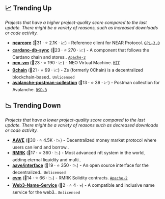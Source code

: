 ## 📈 Trending Up

_Projects that have a higher project-quality score compared to the last update. There might be a variety of reasons, such as increased downloads or code activity._

- <b><a href="https://github.com/near/nearcore">nearcore</a></b> (🥇31 ·  ⭐ 2.1K · 📈) - Reference client for NEAR Protocol. <code><a href="http://bit.ly/2M0xdwT">GPL-3.0</a></code>
- <b><a href="https://github.com/IntersectMBO/cardano-db-sync">cardano-db-sync</a></b> (🥇23 ·  ⭐ 270 · 📈) - A component that follows the Cardano chain and stores.. <code><a href="http://bit.ly/3nYMfla">Apache-2</a></code>
- <b><a href="https://github.com/neo-project/neo-vm">neo-vm</a></b> (🥇23 ·  ⭐ 190 · 📈) - NEO Virtual Machine. <code><a href="http://bit.ly/34MBwT8">MIT</a></code>
- <b><a href="https://github.com/0chain/0chain">0chain</a></b> (🥈21 ·  ⭐ 99 · 📈) - Zs (formerly 0Chain) is a decentralized blockchain-based.. <code>Unlicensed</code>
- <b><a href="https://github.com/ava-labs/avalanche-postman-collection">avalanche-postman-collection</a></b> (🥉13 ·  ⭐ 39 · 📈) - Postman collection for Avalanche. <code><a href="http://bit.ly/3aKzpTv">BSD-3</a></code>

## 📉 Trending Down

_Projects that have a lower project-quality score compared to the last update. There might be a variety of reasons such as decreased downloads or code activity._

- <b><a href="https://github.com/aave">AAVE</a></b> (🥇30 ·  ⭐ 4.5K · 📉) - Decentralized money market protocol where users can lend and borrow.. <code><img src="https://git.io/J9cO9" style="display:inline;" width="13" height="13"></code>
- <b><a href="https://github.com/rmrk-team">RMRK</a></b> (🥈17 ·  ⭐ 360 · 📉) - Most advanced nft system in the world, adding eternal liquidity and multi.. <code><img src="https://git.io/J9cO9" style="display:inline;" width="13" height="13"></code>
- <b><a href="https://github.com/aave/interface">aave/interface</a></b> (🥈19 ·  ⭐ 350 · 📉) - An open source interface for the decentralized.. <code>Unlicensed</code>
- <b><a href="https://github.com/rmrk-team/evm">evm</a></b> (🥉14 ·  ⭐ 66 · 📉) - RMRK Solidity contracts. <code><a href="http://bit.ly/3nYMfla">Apache-2</a></code>
- <b><a href="https://github.com/NaturalSelectionLabs/Web3-Name-Service">Web3-Name-Service</a></b> (🥉2 ·  ⭐ 4 · 💀) - A compatible and inclusive name service for the web3.. <code>Unlicensed</code>


